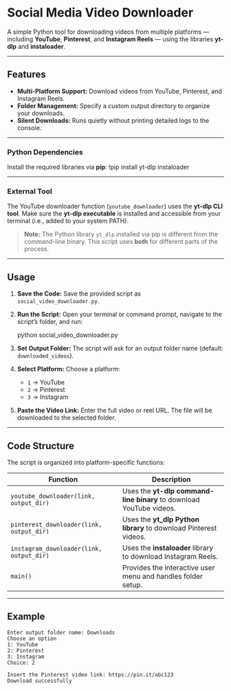 # Social Media Video Downloader

A simple Python tool for downloading videos from multiple platforms — including **YouTube**, **Pinterest**, and **Instagram Reels** — using the libraries **yt-dlp** and **instaloader**.

---

## Features

* **Multi-Platform Support:** Download videos from YouTube, Pinterest, and Instagram Reels.
* **Folder Management:** Specify a custom output directory to organize your downloads.
* **Silent Downloads:** Runs quietly without printing detailed logs to the console.
  
---

### Python Dependencies

Install the required libraries via **pip**:
!pip install yt-dlp instaloader

---

### External Tool

The YouTube downloader function (`youtube_downloader`) uses the **yt-dlp CLI tool**.
Make sure the **yt-dlp executable** is installed and accessible from your terminal (i.e., added to your system PATH).

> **Note:** The Python library `yt_dlp` installed via pip is different from the command-line binary.
> This script uses **both** for different parts of the process.

---

## Usage

1. **Save the Code:**
   Save the provided script as `social_video_downloader.py`.

2. **Run the Script:**
   Open your terminal or command prompt, navigate to the script’s folder, and run:

   python social_video_downloader.py

3. **Set Output Folder:**
   The script will ask for an output folder name (default: `downloaded_videos`).

4. **Select Platform:**
   Choose a platform:

   * `1` → YouTube
   * `2` → Pinterest
   * `3` → Instagram

5. **Paste the Video Link:**
   Enter the full video or reel URL. The file will be downloaded to the selected folder.

---

## Code Structure

The script is organized into platform-specific functions:

| Function                                 | Description                                                         |
| ---------------------------------------- | ------------------------------------------------------------------- |
| `youtube_downloader(link, output_dir)`   | Uses the **yt-dlp command-line binary** to download YouTube videos. |
| `pinterest_downloader(link, output_dir)` | Uses the **yt_dlp Python library** to download Pinterest videos.    |
| `instagram_downloader(link, output_dir)` | Uses the **instaloader** library to download Instagram Reels.       |
| `main()`                                 | Provides the interactive user menu and handles folder setup.        |

---

## Example

```text
Enter output folder name: Downloads
Choose an option
1: YouTube
2: Pinterest
3: Instagram
Choice: 2

Insert the Pinterest video link: https://pin.it/abc123
Download successfully
```


